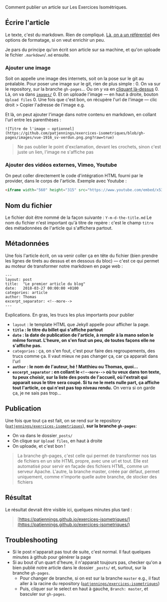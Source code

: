 Comment publier un article sur Les Exercices Isométriques.
## Écrire l'article

Le texte, c'est du markdown. Rien de compliqué. [Là, on a un référentiel](https://guides.github.com/features/mastering-markdown/) des options de formatage, si on veut enrichir un peu.

Je pars du principe qu'on écrit son article sur sa machine, et qu'on uploade le fichier `.markdown`/`.md` ensuite.

### Ajouter une image
Soit on appelle une image des internets, soit on la pose sur le git au préalable.
Pour poser une image sur le git, rien de plus simple :
0. On va sur le repository, sur la branche `gh-pages`… Ou on y va en [cliquant là-dessus](https://github.com/patjennings/exercices-isometriques/tree/gh-pages)
0. Là, on va dans [`images/`](https://github.com/patjennings/exercices-isometriques/tree/gh-pages/images)
0. Et on uploade l'image ― en haut à droite, bouton `Upload files`
0. Une fois que c'est bon, on récupère l'url de l'image ― clic droit > Copier l'adresse de l'image e.g.

Et là, on peut ajouter l'image dans notre contenu en markdown, en collant l'url entre les parenthèses :
```
![Titre de l'image ― optionnel](https://github.com/patjennings/exercices-isometriques/blob/gh-pages/images/vue-1916_sv-verdun.png.png?raw=true)
```
> Ne pas oublier le point d'exclamation, devant les crochets, sinon c'est juste un lien, l'image ne s'affiche pas

### Ajouter des vidéos externes, Vimeo, Youtube

On peut coller directement le code d'intégration HTML fourni par le provider, dans le corps de l'article. Exemple avec Youtube :
```html
<iframe width="560" height="315" src="https://www.youtube.com/embed/x537Cqg5nEI" frameborder="0" allow="autoplay; encrypted-media" allowfullscreen></iframe>
```

## Nom du fichier

Le fichier doit être nommé de la façon suivante : `Y-m-d-the-title.md`
Le nom du fichier n'est important qu'à titre de repère : c'est le champ `titre` des métadonnées de l'article qui s'affichera partout.

## Métadonnées

Une fois l'article écrit, on va venir coller ça en tête du fichier (bien prendre les lignes de tirets au dessus et en dessous du bloc) ― c'est ce qui permet au moteur de transformer notre markdown en page web :
```
---
layout: post
title:  "Le premier article du blog"
date:   2018-03-27 00:00:00 +0100
categories: article
author: Thomas
excerpt_separator: <!--more-->
---
```

Explications. En gras, les trucs les plus importants pour publier
- `layout` : le template HTML que Jekyll appelle pour afficher la page.
- **`title` : le titre du billet qui s'affiche partout**
- **`date` : la date de publication de l'article, à remplir à la mano selon le même format. L'heure, on s'en fout un peu, de toutes façons elle ne s'affiche pas.**
- `categories` : ça, on s'en fout, c'est pour faire des regroupements, des trucs comme ça. Il vaut mieux ne pas changer ça, car ça apparait dans l'url
- **`author` : le nom de l'auteur, hé ! Matthieu ou Thomas, quoi…**
- **`excerpt_separator` : en collant le `<!--more-->` où tu veux dans ton texte, tu peux choisir, sur la liste des posts de l'accueil, où l'extrait qui apparait sous le titre sera coupé. Si tu ne le mets nulle part, ça affiche tout l'article, ce qui n'est pas top niveau rendu.** On verra si on garde ça, je ne sais pas trop…

## Publication

Une fois que tout ça est fait, on se rend sur le repository ([`patjennings/exercices-isometriques`](https://github.com/patjennings/exercices-isometriques/tree/gh-pages)), **sur la branche `gh-pages`**:
- On va dans le dossier`_posts/`
- On clique sur `Upload files`, en haut à droite
- On uploade, et c'est bon !

> La branche gh-pages, c'est celle qui permet de transformer nos tas de fichiers en un site HTML propre, avec une url et tout. Elle est automatisé pour servir en façade des fichiers HTML, comme un serveur Apache. L'autre, la branche master, créée par défaut, permet uniquement, comme n'importe quelle autre branche, de stocker des fichiers

## Résultat

Le résultat devrait être visible ici, quelques minutes plus tard :
> [https://patjennings.github.io/exercices-isometriques/](https://patjennings.github.io/exercices-isometriques/)

## Troubleshooting

- Si le post n'apparait pas tout de suite, c'est normal. Il faut quelques minutes à github pour générer la page
- Si au bout d'un quart d'heure, il n'apparait toujours pas, checker qu'on a bien publié notre article dans le dossier `_posts/` et, surtout, sur la branche `gh-pages`.
  - Pour changer de branche, si on est sur la branche `master` e.g., il faut aller à la racine du repository ([`patjennings/exercices-isometriques`](https://github.com/patjennings/exercices-isometriques/))
  - Puis, cliquer sur le select en haut à gauche, `Branch: master`, et basculer sur `gh-pages`.
